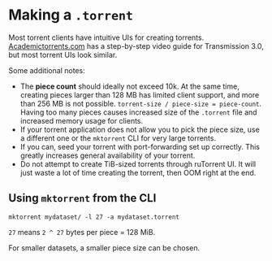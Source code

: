 # Making a `.torrent`

Most torrent clients have intuitive UIs for creating torrents.
[Academictorrents.com](https://academictorrents.com/docs/uploading.html) has a
step-by-step video guide for Transmission 3.0, but most torrent UIs look
similar.

Some additional notes:

* The **piece count** should ideally not exceed 10k. At the same time, creating
  pieces larger than 128 MB has limited client support, and more than 256 MB is
  not possible. `torrent-size / piece-size = piece-count`. Having too many
  pieces causes increased size of the `.torrent` file and increased memory
  usage for clients.
* If your torrent application does not allow you to pick the piece size, use a
  different one or the `mktorrent` CLI for very large torrents.
* If you can, seed your torrent with port-forwarding set up correctly. This
  greatly increases general availability of your torrent.
* Do not attempt to create TiB-sized torrents through ruTorrent UI. It will
  just waste a lot of time creating the torrent, then OOM right at the end.

## Using `mktorrent` from the CLI

```
mktorrent mydataset/ -l 27 -a mydataset.torrent
```

`27` means `2 ^ 27` bytes per piece = 128 MiB.

For smaller datasets, a smaller piece size can be chosen.

